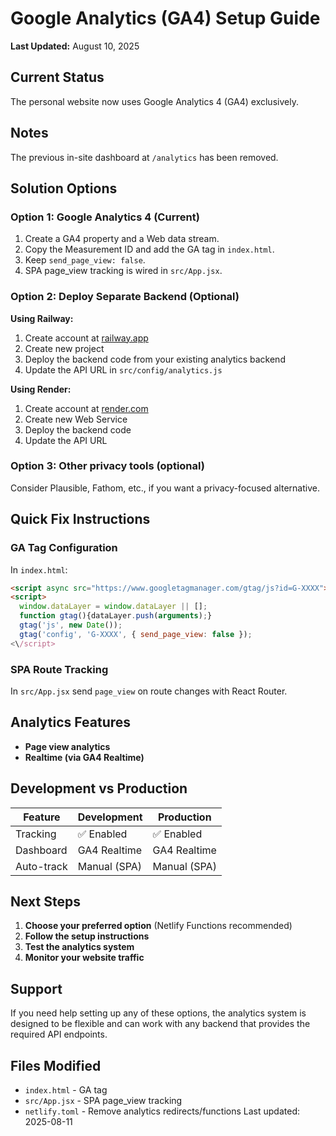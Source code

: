 # Google Analytics (GA4) Setup Guide

**Last Updated:** August 10, 2025

## Current Status

The personal website now uses Google Analytics 4 (GA4) exclusively.

## Notes

The previous in-site dashboard at `/analytics` has been removed.

## Solution Options

### Option 1: Google Analytics 4 (Current)

1. Create a GA4 property and a Web data stream.
2. Copy the Measurement ID and add the GA tag in `index.html`.
3. Keep `send_page_view: false`.
4. SPA page_view tracking is wired in `src/App.jsx`.

### Option 2: Deploy Separate Backend (Optional)

**Using Railway:**
1. Create account at [railway.app](https://railway.app)
2. Create new project
3. Deploy the backend code from your existing analytics backend
4. Update the API URL in `src/config/analytics.js`

**Using Render:**
1. Create account at [render.com](https://render.com)
2. Create new Web Service
3. Deploy the backend code
4. Update the API URL

### Option 3: Other privacy tools (optional)

Consider Plausible, Fathom, etc., if you want a privacy-focused alternative.

## Quick Fix Instructions

### GA Tag Configuration

In `index.html`:

```html
<script async src="https://www.googletagmanager.com/gtag/js?id=G-XXXX"></script>
<script>
  window.dataLayer = window.dataLayer || [];
  function gtag(){dataLayer.push(arguments);} 
  gtag('js', new Date());
  gtag('config', 'G-XXXX', { send_page_view: false });
<\/script>
```

### SPA Route Tracking

In `src/App.jsx` send `page_view` on route changes with React Router.

## Analytics Features

- **Page view analytics**
- **Realtime (via GA4 Realtime)**

## Development vs Production

| Feature | Development | Production |
|---------|-------------|------------|
| Tracking | ✅ Enabled | ✅ Enabled |
| Dashboard | GA4 Realtime | GA4 Realtime |
| Auto-track | Manual (SPA) | Manual (SPA) |

## Next Steps

1. **Choose your preferred option** (Netlify Functions recommended)
2. **Follow the setup instructions**
3. **Test the analytics system**
4. **Monitor your website traffic**

## Support

If you need help setting up any of these options, the analytics system is designed to be flexible and can work with any backend that provides the required API endpoints.

## Files Modified

- `index.html` - GA tag
- `src/App.jsx` - SPA page_view tracking
- `netlify.toml` - Remove analytics redirects/functions
Last updated: 2025-08-11
